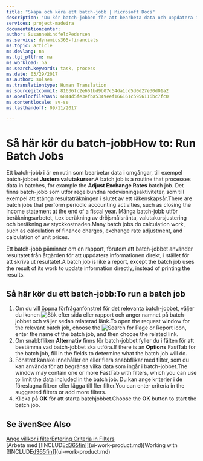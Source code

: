 ```yaml
---
title: "Skapa och köra ett batch-jobb | Microsoft Docs"
description: "Du kör batch-jobben för att bearbeta data och uppdatera information, till exempel, att göra regelbundna redovisningsaktiviteter eller för att utföra beräkningar."
services: project-madeira
documentationcenter: 
author: SusanneWindfeldPedersen
ms.service: dynamics365-financials
ms.topic: article
ms.devlang: na
ms.tgt_pltfrm: na
ms.workload: na
ms.search.keywords: task, process
ms.date: 03/29/2017
ms.author: solsen
ms.translationtype: Human Translation
ms.sourcegitcommit: 81636fc2e661bd9b07c54da1cd5d0d27e30d01a2
ms.openlocfilehash: 6844d5fe3efba5349eef166161c5956116bc7fc0
ms.contentlocale: sv-se
ms.lasthandoff: 09/11/2017

---
```

# <a name="how-to-run-batch-jobs"></a><span data-ttu-id="3f2dd-103">Så här kör du batch-jobb</span><span class="sxs-lookup"><span data-stu-id="3f2dd-103">How to: Run Batch Jobs</span></span>
<span data-ttu-id="3f2dd-104">Ett batch-jobb i är en rutin som bearbetar data i omgångar, till exempel batch-jobbet **Justera valutakurser**.</span><span class="sxs-lookup"><span data-stu-id="3f2dd-104">A batch job is a routine that processes data in batches, for example the **Adjust Exchange Rates** batch job.</span></span> <span data-ttu-id="3f2dd-105">Det finns batch-jobb som utför regelbundna redovisningsaktiviteter, som till exempel att stänga resultaträkningen i slutet av ett räkenskapsår.</span><span class="sxs-lookup"><span data-stu-id="3f2dd-105">There are batch jobs that perform periodic accounting activities, such as closing the income statement at the end of a fiscal year.</span></span> <span data-ttu-id="3f2dd-106">Många batch-jobb utför beräkningsarbetet, t.ex beräkning av dröjsmålsränta, valutakursjustering och beräkning av styckkostnaden.</span><span class="sxs-lookup"><span data-stu-id="3f2dd-106">Many batch jobs do calculation work, such as calculation of finance charges, exchange rate adjustment, and calculation of unit prices.</span></span>

<span data-ttu-id="3f2dd-107">Ett batch-jobb påminner om en rapport, förutom att batch-jobbet använder resultatet från åtgärden för att uppdatera informationen direkt, i stället för att skriva ut resultatet.</span><span class="sxs-lookup"><span data-stu-id="3f2dd-107">A batch job is like a report, except the batch job uses the result of its work to update information directly, instead of printing the results.</span></span>

## <a name="to-run-a-batch-job"></a><span data-ttu-id="3f2dd-108">Så här kör du ett batch-jobb:</span><span class="sxs-lookup"><span data-stu-id="3f2dd-108">To run a batch job</span></span>
1. <span data-ttu-id="3f2dd-109">Om du vill öppna förfråganfönstret för det relevanta batch-jobbet, väljer du ikonen ![Sök efter sida eller rapport](media/ui-search/search_small.png "ikonen Sök efter sida eller rapport") och anger namnet på batch-jobbet och väljer sedan relaterad länk.</span><span class="sxs-lookup"><span data-stu-id="3f2dd-109">To open the request window for the relevant batch job, choose the ![Search for Page or Report](media/ui-search/search_small.png "Search for Page or Report icon") icon, enter the name of the batch job, and then choose the related link.</span></span>
2. <span data-ttu-id="3f2dd-110">Om snabbfliken **Alternativ** finns för batch-jobbet fyller du i fälten för att bestämma vad batch-jobbet ska utföra.</span><span class="sxs-lookup"><span data-stu-id="3f2dd-110">If there is an **Options** FastTab for the batch job, fill in the fields to determine what the batch job will do.</span></span>
3. <span data-ttu-id="3f2dd-111">Fönstret kanske innehåller en eller flera snabbflikar med filter, som du kan använda för att begränsa vilka data som ingår i batch-jobbet.</span><span class="sxs-lookup"><span data-stu-id="3f2dd-111">The window may contain one or more FastTab with filters, which you can use to limit the data included in the batch job.</span></span> <span data-ttu-id="3f2dd-112">Du kan ange kriterier i de föreslagna filtren eller lägga till fler filter.</span><span class="sxs-lookup"><span data-stu-id="3f2dd-112">You can enter criteria in the suggested filters or add more filters.</span></span>
4. <span data-ttu-id="3f2dd-113">Klicka på **OK** för att starta batchjobbet.</span><span class="sxs-lookup"><span data-stu-id="3f2dd-113">Choose the **OK** button to start the batch job.</span></span>

## <a name="see-also"></a><span data-ttu-id="3f2dd-114">Se även</span><span class="sxs-lookup"><span data-stu-id="3f2dd-114">See Also</span></span>
[<span data-ttu-id="3f2dd-115">Ange villkor i filter</span><span class="sxs-lookup"><span data-stu-id="3f2dd-115">Entering Criteria in Filters</span></span>](ui-enter-criteria-filters.md)  
<span data-ttu-id="3f2dd-116">[Arbeta med [!INCLUDE[d365fin](includes/d365fin_md.md)]](ui-work-product.md)</span><span class="sxs-lookup"><span data-stu-id="3f2dd-116">[Working with [!INCLUDE[d365fin](includes/d365fin_md.md)]](ui-work-product.md)</span></span>

